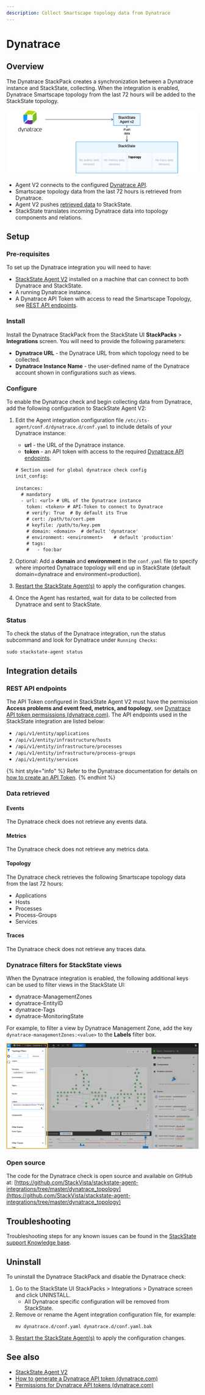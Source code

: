 ```yaml
---
description: Collect Smartscape topology data from Dynatrace
---
```


# Dynatrace

## Overview

The Dynatrace StackPack creates a synchronization between a Dynatrace instance and StackState, collecting. When the integration is enabled, Dynatrace Smartscape topology from the last 72 hours will be added to the StackState topology. 

![Data flow](/.gitbook/assets/stackpack-dynatrace.png)

- Agent V2 connects to the configured [Dynatrace API](#rest-api-endpoints).
- Smartscape topology data from the last 72 hours is retrieved from Dynatrace.
- Agent V2 pushes [retrieved data](#data-retrieved) to StackState.
- StackState translates incoming Dynatrace data into topology components and relations. 

## Setup

### Pre-requisites

To set up the Dynatrace integration you will need to have:

* [StackState Agent V2](/stackpacks/integrations/agent.md) installed on a machine that can connect to both Dynatrace and StackState.
* A running Dynatrace instance.
* A Dynatrace API Token with access to read the Smartscape Topology, see [REST API endpoints](#rest-api-endpoints).

### Install

Install the Dynatrace StackPack from the StackState UI **StackPacks** > **Integrations** screen. You will need to provide the following parameters:

* **Dynatrace URL** - the Dynatrace URL from which topology need to be collected. 
* **Dynatrace Instance Name** - the user-defined name of the Dynatrace account shown in configurations such as views. 

### Configure

To enable the Dynatrace check and begin collecting data from Dynatrace, add the following configuration to StackState Agent V2:

1. Edit the Agent integration configuration file `/etc/sts-agent/conf.d/dynatrace.d/conf.yaml` to include details of your Dynatrace instance:
    - **url** - the URL of the Dynatrace instance.
    - **token** - an API token with access to the required [Dynatrace API endopints](#rest-api-endpoints).

    ```
    # Section used for global dynatrace check config
    init_config:
    
    instances:
      # mandatory
      - url: <url> # URL of the Dynatrace instance
        token: <token> # API-Token to connect to Dynatrace
        # verify: True  # By default its True
        # cert: /path/to/cert.pem
        # keyfile: /path/to/key.pem
        # domain: <domain>  # default 'dynatrace'
        # environment: <environment>    # default 'production'
        # tags:
        #   - foo:bar
    
    ```
2. Optional: Add a **domain** and **environment** in the `conf.yaml` file to specify where imported Dynatrace topology will end up in StackState (default domain=dynatrace and environment=production).
3. [Restart the StackState Agent\(s\)](/stackpacks/integrations/agent.md#start-stop-restart-the-stackstate-agent) to apply the configuration changes.
4. Once the Agent has restarted, wait for data to be collected from Dynatrace and sent to StackState.

### Status

To check the status of the Dynatrace integration, run the status subcommand and look for Dynatrace under `Running Checks`:

```
sudo stackstate-agent status
```

## Integration details

### REST API endpoints

The API Token configured in StackState Agent V2 must have the permission **Access problems and event feed, metrics, and topology**, see [Dynatrace API token permsissions (dynatrace.com)](https://www.dynatrace.com/support/help/dynatrace-api/basics/dynatrace-api-authentication/#token-permissions). The API endpoints used in the StackState integration are listed below:

* `/api/v1/entity/applications`
* `/api/v1/entity/infrastructure/hosts`
* `/api/v1/entity/infrastructure/processes`
* `/api/v1/entity/infrastructure/process-groups`
* `/api/v1/entity/services`

{% hint style="info" %}
Refer to the Dynatrace documentation for details on [how to create an API Token](https://www.dynatrace.com/support/help/shortlink/api-authentication#generate-a-token).
{% endhint %}

### Data retrieved

#### Events

The Dynatrace check does not retrieve any events data.

#### Metrics

The Dynatrace check does not retrieve any metrics data.

#### Topology

The Dynatrace check retrieves the following Smartscape topology data from the last 72 hours:

- Applications
- Hosts
- Processes
- Process-Groups
- Services

#### Traces

The Dynatrace check does not retrieve any traces data.

### Dynatrace filters for StackState views

When the Dynatrace integration is enabled, the following additional keys can be used to filter views in the StackState UI:

* dynatrace-ManagementZones
* dynatrace-EntityID
* dynatrace-Tags
* dynatrace-MonitoringState

For example, to filter a view by Dynatrace Management Zone, add the key `dynatrace-managementZones:<value>` to the **Labels** filter box.

![Add a Dynatrace topology filter](/.gitbook/assets/v41_dynatrace-filter.png)

### Open source

The code for the Dynatrace check is open source and available on GitHub at:
[https://github.com/StackVista/stackstate-agent-integrations/tree/master/dynatrace_topology](https://github.com/StackVista/stackstate-agent-integrations/tree/master/dynatrace_topology)

## Troubleshooting

Troubleshooting steps for any known issues can be found in the [StackState support Knowledge base](https://support.stackstate.com/hc/en-us/search?category=360002777619&filter_by=knowledge_base&query=Dynatrace).

## Uninstall

To uninstall the Dynatrace StackPack and disable the Dynatrace check:

1. Go to the StackState UI StackPacks > Integrations > Dynatrace screen and click UNINSTALL.
    - All Dynatrace specific configuration will be removed from StackState.
2. Remove or rename the Agent integration configuration file, for example:
    ```
    mv dynatrace.d/conf.yaml dynatrace.d/conf.yaml.bak
    ```
3. [Restart the StackState Agent\(s\)](/stackpacks/integrations/agent.md#start-stop-restart-the-stackstate-agent) to apply the configuration changes.

## See also

- [StackState Agent V2](/stackpacks/integrations/agent.md)
- [How to generate a Dynatrace API token (dynatrace.com)](https://www.dynatrace.com/support/help/shortlink/api-authentication#generate-a-token)
- [Permissions for Dynatrace API tokens (dynatrace.com)](https://www.dynatrace.com/support/help/shortlink/api-authentication#token-permissions)